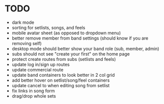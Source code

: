 # TODO

- dark mode
- sorting for setlists, songs, and feels
- mobile avatar sheet (as opposed to dropdown menu)
- better remove member from band settings (should know if you are removing self)
- desktop mode should better show your band role (sub, member, admin)
- subs should not see "create your first" on the home page
- protect create routes from subs (setlists and feels)
- update log in/sign up routes
- update commercial route
- update band containers to look better in 2 col grid
- add better hover on setlist/song/feel containers
- update cancel to when editing song from setlist
- fix links in song form
- drag/drop whole sets
